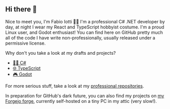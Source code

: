 ## Hi there 👋

Nice to meet you, I'm Fabio Iotti 🙋‍♂️ I'm a professional C# .NET developer by day, at night I wear my React and TypeScript hobbyist costume. I'm a proud Linux user, and Godot enthusiast! You can find here on GitHub pretty much all of the code I have write non-professionally, usually released under a permissive license.

Why don't you take a look at my drafts and projects?

- [👨‍💻 C#](https://github.com/bruce965?tab=repositories&language=c%23&sort=stargazers)
- [🌐 TypeScript](https://github.com/bruce965?tab=repositories&language=typescript&sort=stargazers)
- [🎮 Godot](https://github.com/bruce965?tab=repositories&q=Godot&sort=stargazers)

For more serious stuff, take a look at my [professional repositories](https://github.com/fiotti?tab=repositories).

In preparation for GitHub's dark future, you can also find my projects on [my Forgejo forge](https://git.fabioiotti.com/bruce965), currently self-hosted on a tiny PC in my attic (very slow!).

<!--
**bruce965/bruce965** is a ✨ _special_ ✨ repository because its `README.md` (this file) appears on your GitHub profile.

Here are some ideas to get you started:

- 🔭 I’m currently working on ...
- 🌱 I’m currently learning ...
- 👯 I’m looking to collaborate on ...
- 🤔 I’m looking for help with ...
- 💬 Ask me about ...
- 📫 How to reach me: ...
- 😄 Pronouns: ...
- ⚡ Fun fact: ...
-->
